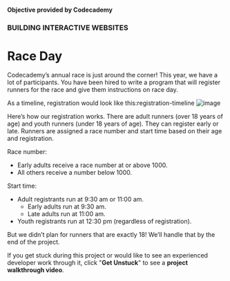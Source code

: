 #### Objective provided by Codecademy

### BUILDING INTERACTIVE WEBSITES

# Race Day

Codecademy’s annual race is just around the corner! This year, we have a lot of participants. You have been hired to write a program that will register runners for the race and give them instructions on race day.

As a timeline, registration would look like this:registration-timeline
![image](https://github.com/DanielDeanGithub/race-day/assets/156245930/b368de15-5f2e-40df-b2ad-9d0415bf8f5b)

Here’s how our registration works. There are adult runners (over 18 years of age) and youth runners (under 18 years of age). They can register early or late. Runners are assigned a race number and start time based on their age and registration.

Race number:

* Early adults receive a race number at or above 1000.
* All others receive a number below 1000.

Start time:

* Adult registrants run at 9:30 am or 11:00 am.
  * Early adults run at 9:30 am.
  * Late adults run at 11:00 am.
* Youth registrants run at 12:30 pm (regardless of registration).

But we didn’t plan for runners that are exactly 18! We’ll handle that by the end of the project.

If you get stuck during this project or would like to see an experienced developer work through it, click "**Get Unstuck**" to see a **project walkthrough video**.


